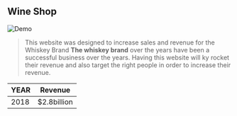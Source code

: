 ## Wine Shop
![Demo](https://user-images.githubusercontent.com/47358094/122234253-07cdca00-cebd-11eb-8dcf-b15d34c9be1f.gif)

>This website was designed to increase sales and revenue for the Whiskey Brand
**The whiskey brand** over the years have been a successful business over the years. 
>Having this website will ky rocket their revenue and also target the right people in order to increase their revenue.

YEAR           | Revenue 
---------------|-----------
2018            | $2.8billion

